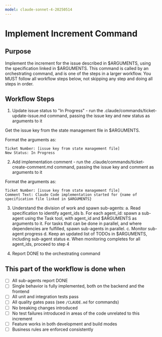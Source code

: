 ```yaml
---
model: claude-sonnet-4-20250514
---
```


# Implement Increment Command

## Purpose

Implement the increment for the issue described in $ARGUMENTS, using the specification linked in $ARGUMENTS.
This command is called by an orchestrating command, and is one of the steps in a larger workflow.
You MUST follow all workflow steps below, not skipping any step and doing all steps in order.

## Workflow Steps

1. Update issue status to "In Progress" - run the .claude/commands/ticket-update-issue.md command, passing the issue key and new status as arguments to it

Get the issue key from the state management file in $ARGUMENTS.

Format the arguments as:
```
Ticket Number: [issue key from state management file]
New Status: In Progress
```

2. Add implementation comment - run the .claude/commands/ticket-create-comment.md command, passing the issue key and comment as arguments to it

Format the arguments as:
```
Ticket Number: [issue key from state management file]
Comment Text: Claude Code implementation started for {name of specification file linked in $ARGUMENTS}
```

3. Understand the division of work and spawn sub-agents:
   a. Read specification to identify agent_ids
   b. For each agent_id: spawn a sub-agent using the Task tool, with agent_id and $ARGUMENTS as arguments to it. For tasks that can be done in parallel, and where dependencies are fulfilled, spawn sub-agents in parallel.
   c. Monitor sub-agent progress
   d. Keep an updated list of TODOs in $ARGUMENTS, including sub-agent status
   e. When monitoring completes for all agent_ids, proceed to step 4

4. Report DONE to the orchestrating command

## This part of the workflow is done when

- [ ] All sub-agents report DONE
- [ ] Single behavior is fully implemented, both on the backend and the frontend
- [ ] All unit and integration tests pass
- [ ] All quality gates pass (see `/CLAUDE.md` for commands)
- [ ] No breaking changes introduced
- [ ] No test failures introduced in areas of the code unrelated to this increment
- [ ] Feature works in both development and build modes
- [ ] Business rules are enforced consistently
